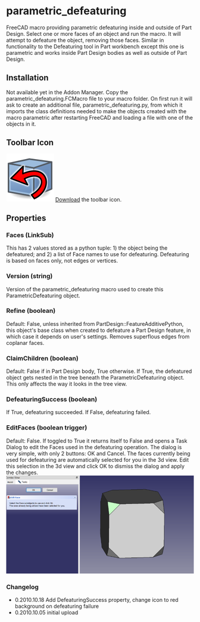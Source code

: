 # parametric_defeaturing
FreeCAD macro providing parametric defeaturing inside and outside of Part Design.  Select one or more faces of an object and run the macro.  It will attempt to defeature the object, removing those faces.  Similar in functionality to the Defeaturing tool in Part workbench except this one is parametric and works inside Part Design bodies as well as outside of Part Design.

## Installation
Not available yet in the Addon Manager.  Copy the parametric_defeaturing.FCMacro file to your macro folder.  On first run it will ask to create an additional file, parametric_defeaturing.py, from which it imports the class definitions needed to make the objects created with the macro parametric after restarting FreeCAD and loading a file with one of the objects in it.

## Toolbar Icon
<img src="parametric_defeaturing.svg" alt="toolbar icon"> <a href="parametric_defeaturing.svg">Download</a> the toolbar icon.

## Properties
### Faces (LinkSub)
This has 2 values stored as a python tuple: 1) the object being the defeatured; and 2) a list of Face names to use for defeaturing.  Defeaturing is based on faces only, not edges or vertices.

### Version (string)
Version of the parametric_defeaturing macro used to create this ParametricDefeaturing object.

### Refine (boolean)
Default: False, unless inherited from PartDesign::FeatureAdditivePython, this object's base class when created to defeature a Part Design feature, in which case it depends on user's settings.  Removes superflous edges from coplanar faces.

### ClaimChildren (boolean)
Default: False if in Part Design body, True otherwise.  If True, the defeatured object gets nested in the tree beneath the ParametricDefeaturing object.  This only affects the way it looks in the tree view.

### DefeaturingSuccess (boolean)
If True, defeaturing succeeded.  If False, defeaturing failed.

### EditFaces (boolean trigger)
Default: False.  If toggled to True it returns itself to False and opens a Task Dialog to edit the Faces used in the defeaturing operation.  The dialog is very simple, with only 2 buttons: OK and Cancel.   The faces currently being used for defeaturing are automatically selected for you in the 3d view.  Edit this selection in the 3d view and click OK to dismiss the dialog and apply the changes.
<img src="parametric_defeaturing_scr.png" alt="screenshot">
### Changelog
* 0.2010.10.18 Add DefeaturingSuccess property, change icon to red background on defeaturing failure
* 0.2010.10.05 initial upload
